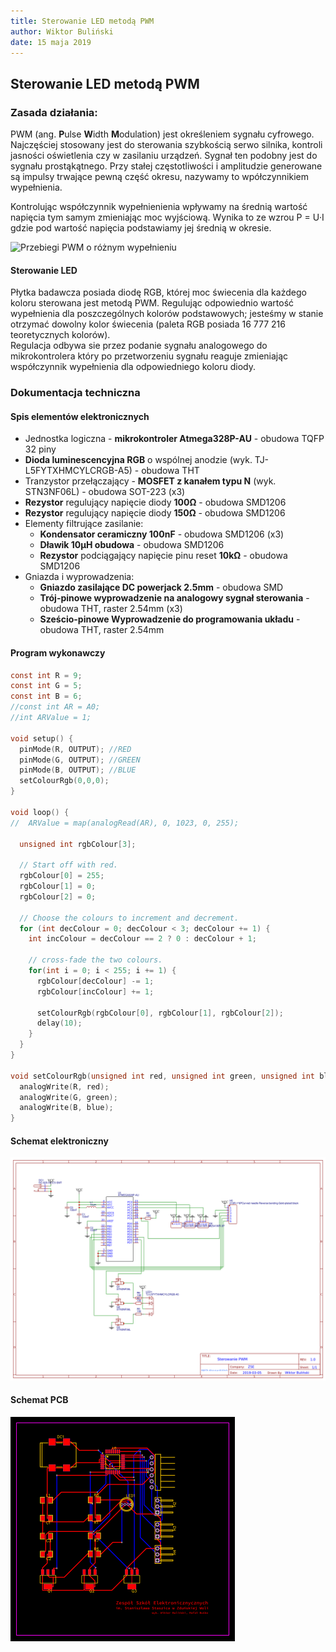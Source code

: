 ```yaml
---
title: Sterowanie LED metodą PWM
author: Wiktor Buliński
date: 15 maja 2019
---
```


## Sterowanie LED metodą PWM
### Zasada działania:
PWM (ang. **P**ulse **W**idth **M**odulation) jest określeniem sygnału cyfrowego.
Najczęściej stosowany jest do sterowania szybkością serwo silnika, kontroli jasności oświetlenia czy w zasilaniu urządzeń. Sygnał ten podobny jest do sygnału
prostąkątnego. Przy stałej częstotliwości i amplitudzie generowane są impulsy
trwające pewną część okresu, nazywamy to wpółczynnikiem wypełnienia.  

Kontrolując współczynnik wypełnienienia wpływamy na średnią wartość napięcia
tym samym zmieniając moc wyjściową. Wynika to ze wzrou P = U·I gdzie pod
wartość napięcia podstawiamy jej średnią w okresie.

![](./pwm-duty.png "Przebiegi PWM o różnym wypełnieniu")

#### Sterowanie LED

Płytka badawcza posiada diodę RGB, której moc świecenia dla każdego koloru sterowana jest metodą PWM. Regulując odpowiednio wartość wypełnienia dla poszczególnych kolorów podstawowych; jesteśmy w stanie otrzymać dowolny kolor świecenia (paleta RGB posiada 16 777 216 teoretycznych kolorów).  
Regulacja odbywa sie przez podanie sygnału analogowego do mikrokontrolera który po przetworzeniu sygnału reaguje zmieniając współczynnik wypełnienia dla odpowiedniego koloru diody.

### Dokumentacja techniczna

#### Spis elementów elektronicznych

- Jednostka logiczna - **mikrokontroler Atmega328P-AU** - obudowa TQFP 32 piny
- **Dioda luminescencyjna RGB** o wspólnej anodzie (wyk. TJ-L5FYTXHMCYLCRGB-A5) - obudowa THT
- Tranzystor przełączający - **MOSFET z kanałem typu N** (wyk. STN3NF06L) - obudowa SOT-223 (x3)
- **Rezystor** regulujący napięcie diody **100Ω** - obudowa SMD1206
- **Rezystor** regulujący napięcie diody **150Ω** - obudowa SMD1206
- Elementy filtrujące zasilanie:
  - **Kondensator ceramiczny 100nF** - obudowa SMD1206 (x3)
  - **Dławik 10μH obudowa** - obudowa SMD1206
  - **Rezystor** podciągający napięcie pinu reset **10kΩ** - obudowa SMD1206
- Gniazda i wyprowadzenia:
  - **Gniazdo zasilające DC powerjack 2.5mm** - obudowa SMD
  - **Trój-pinowe wyprowadzenie na analogowy sygnał sterowania** - obudowa THT, raster 2.54mm (x3)
  - **Sześcio-pinowe Wyprowadzenie do programowania układu** - obudowa THT, raster 2.54mm

#### Program wykonawczy

<!-- TODO change code to real one -->

```C
const int R = 9;
const int G = 5;
const int B = 6;
//const int AR = A0;
//int ARValue = 1;

void setup() {
  pinMode(R, OUTPUT); //RED
  pinMode(G, OUTPUT); //GREEN
  pinMode(B, OUTPUT); //BLUE
  setColourRgb(0,0,0);
}

void loop() {
//  ARValue = map(analogRead(AR), 0, 1023, 0, 255);
  
  unsigned int rgbColour[3];

  // Start off with red.
  rgbColour[0] = 255;
  rgbColour[1] = 0;
  rgbColour[2] = 0;  

  // Choose the colours to increment and decrement.
  for (int decColour = 0; decColour < 3; decColour += 1) {
    int incColour = decColour == 2 ? 0 : decColour + 1;

    // cross-fade the two colours.
    for(int i = 0; i < 255; i += 1) {
      rgbColour[decColour] -= 1;
      rgbColour[incColour] += 1;
      
      setColourRgb(rgbColour[0], rgbColour[1], rgbColour[2]);
      delay(10);
    }
  }
}

void setColourRgb(unsigned int red, unsigned int green, unsigned int blue) {
  analogWrite(R, red);
  analogWrite(G, green);
  analogWrite(B, blue);
}
```

#### Schemat elektroniczny
![](./schematic.png "Schemat elektroniczny")

#### Schemat PCB
![](./PCB.png "Schemat PCB")
